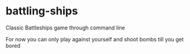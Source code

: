 # battling-ships
Classic Battleships game through command line

For now you can only play against yourself and shoot bombs till you get bored
